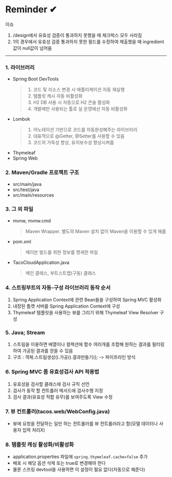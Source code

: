 # Reminder ✔
이슈
1. /design에서 유효성 검증이 통과하지 못했을 때 체크박스 모두 사라짐
2. 1의 경우에서 유효성 검증 통과하지 못한 필드를 수정하여 제출했을 때 ingredient 값이 null값이 넘어옴
<hr>

### 1. 라이브러리
* Spring Boot DevTools
  >1. 코드 및 리소스 변경 시 애플리케이션 자동 재실행
  >2. 템플릿 캐시 자동 비활성화
  >3. H2 DB 사용 시 자동으로 H2 콘솔 활성화
  >4. 개발에만 사용되는 툴로 실 운영에선 자동 비활성화
* Lombok
    >1. 어노테이션 기반으로 코드를 자동완성해주는 라이브러리
    >2. 대표적으로 @Getter, @Setter를 사용할 수 있음
    >3. 코드의 가독성 향상, 유지보수성 향상시켜줌
* Thymeleaf
* Spring Web

### 2. Maven/Gradle 프로젝트 구조
* src/main/java
* src/test/java
* src/main/resources
  
### 3. 그 외 파일
* mvnw, mvnw.cmd
    > Maven Wrapper. 별도의 Maven 설치 없이 Maven을 이용할 수 있게 해줌
* pom.xml
  > 메이븐 빌드를 위한 정보를 명세한 파일
* TacoCloudApplication.java
  > 메인 클래스, 부트스트랩(구동) 클래스

### 4. 스트링부트의 자동-구성 라이브러리 동작 순서
  1. Spring Application Context에 관련 Bean들을 구성하여 Spring MVC 활성화
  2. 내장된 톰캣 서버를 Spring Application Context에 구성
  3. Thymeleaf 템플릿을 사용하는 뷰를 그리기 위해 Thymeleaf View Resolver 구성

### 5. Java; Stream
  1. 스트림을 이용하면 배열이나 컬렉션에 함수 여러개를 조합해 원하는 결과를 필터링하여 가공된 결과를 얻을 수 있음
  2. 구조 : 객체.스트림생성().가공().결과만들기();
  -> 파이프라인 방식

### 6. Spring MVC 폼 유효성검사 API 적용법
  1. 유효성을 검사할 클래스에 검사 규칙 선언
  2. 검사가 동작 할 컨트롤러 메서드에 검사수행 지정
  3. 검사 결과(유효성 적합 유무)를 보여주도록 View 수정

### 7. 뷰 컨트롤러(tacos.web/WebConfig.java)
*  뷰에 요청을 전달하는 일만 하는 컨트롤러를 뷰 컨트롤러라고 함(모델 데이터나 사용자 입력 처리X)

### 8. 템플릿 캐싱 활성화/비활성화
* application.properties 파일에 `spring.thymeleaf.cache=false` 추가
* 배포 시 해당 옵션 삭제 또는 true로 변경해야 한다
* 물론 스프링 devtool을 사용하면 이 설정이 필요 없다(자동으로 해준다)